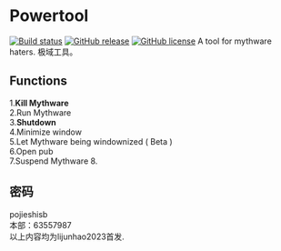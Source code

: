 # Powertool
[![Build status](https://ci.appveyor.com/api/projects/status/ah39otggqy7xu0qm/branch/master?svg=true)](https://ci.appveyor.com/project/Nomango/easy2d/branch/master)
[![GitHub release](https://img.shields.io/github/release/easy2d/easy2d)](https://github.com/ELEVENStudio-Main/Powertool/releases/latest)
[![GitHub license](https://img.shields.io/github/license/easy2d/easy2d)](https://github.com/ELEVENStudio-Main/Powertool/blob/master/LICENSE)
A tool for mythware haters. 极域工具。
## Functions
1.**Kill Mythware**  
2.Run Mythware   
3.__Shutdown__  
4.Minimize window   
5.Let Mythware being windownized ( Beta )   
6.Open pub  
7.Suspend Mythware
8.

## 密码  
pojieshisb  
本部：63557987  
以上内容均为lijunhao2023首发.  
